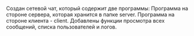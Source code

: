 Создан сетевой чат, который содержит две программы: Программа на стороне сервера, которая хранится в папке server. Программа на стороне клиента - client. Добавлены функции просмотра всех сообщений, списка пользователей и логов.
